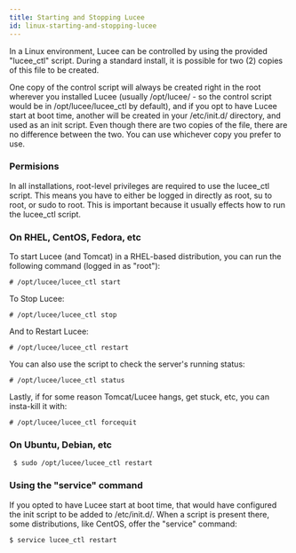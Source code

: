 ```yaml
---
title: Starting and Stopping Lucee
id: linux-starting-and-stopping-lucee
---
```


In a Linux environment, Lucee can be controlled by using the provided "lucee_ctl" script. During a standard install, it is possible for two (2) copies of this file to be created.

One copy of the control script will always be created right in the root wherever you installed Lucee (usually /opt/lucee/ - so the control script would be in /opt/lucee/lucee_ctl by default), and if you opt to have Lucee start at boot time, another will be created in your /etc/init.d/ directory, and used as an init script. Even though there are two copies of the file, there are no difference between the two. You can use whichever copy you prefer to use.

### Permisions ###

In all installations, root-level privileges are required to use the lucee_ctl script. This means you have to either be logged in directly as root, su to root, or sudo to root. This is important because it usually effects how to run the lucee_ctl script.

### On RHEL, CentOS, Fedora, etc ###

To start Lucee (and Tomcat) in a RHEL-based distribution, you can run the following command (logged in as "root"):

	# /opt/lucee/lucee_ctl start

To Stop Lucee:

	# /opt/lucee/lucee_ctl stop

And to Restart Lucee:

	# /opt/lucee/lucee_ctl restart

You can also use the script to check the server's running status:

	# /opt/lucee/lucee_ctl status

Lastly, if for some reason Tomcat/Lucee hangs, get stuck, etc, you can insta-kill it with: 

	# /opt/lucee/lucee_ctl forcequit

### On Ubuntu, Debian, etc ###

	 $ sudo /opt/lucee/lucee_ctl restart

### Using the "service" command ###

If you opted to have Lucee start at boot time, that would have configured the init script to be added to /etc/init.d/. When a script is present there, some distributions, like CentOS, offer the "service" command:

	$ service lucee_ctl restart